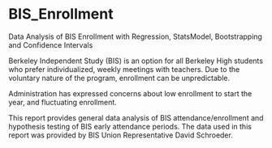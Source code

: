 # BIS_Enrollment
Data Analysis of BIS Enrollment with Regression, StatsModel, Bootstrapping and Confidence Intervals

Berkeley Independent Study (BIS) is an option for all Berkeley High students who prefer individualized, weekly meetings with teachers. Due to the voluntary nature of the program, enrollment can be unpredictable.

Administration has expressed concerns about low enrollment to start the year, and fluctuating enrollment.

This report provides general data analysis of BIS attendance/enrollment and hypothesis testing of BIS early attendance periods. The data used in this report was provided by BIS Union Representative David Schroeder.
